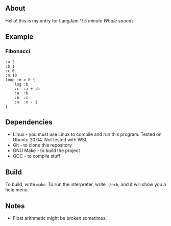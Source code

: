 ## About
Hello! this is my entry for LangJam 1!
*5 minute Whale sounds*

## Example
### Fibonacci
```ech
:a 2
:b 1
:c 0
:n 10
loop :n > 0 {
    log :b
    :c  :a + :b
    :a  :b
    :b  :c
    :n  :n - 1
}
```

## Dependencies
* Linux - you must use Linux to compile and run this program. Tested on Ubuntu 20.04. Not tested with WSL.
* Git - to clone this repository
* GNU Make - to build the project
* GCC - to compile stuff

## Build
To build, write `make`.
To run the interpreter, write `./ech`, and it will
show you a help menu.

## Notes
* Float arithmetic might be broken sometimes.

